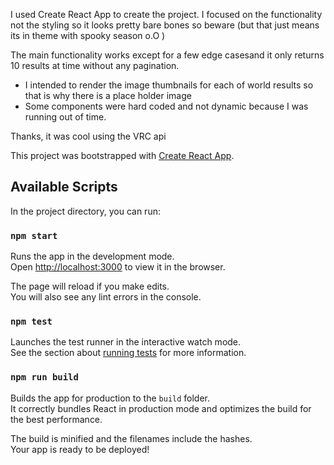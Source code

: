 I used Create React App to create the project.
I focused on the functionality not the styling so it looks pretty bare bones so beware (but that just means its in theme with spooky season o.O )

The main functionality works except for a few edge casesand it only returns 10 results at time without any pagination.
- I intended to render the image thumbnails for each of world results so that is why there is a place holder image
- Some components were hard coded and not dynamic because I was running out of time. 

Thanks, it was cool using the VRC api

This project was bootstrapped with [Create React App](https://github.com/facebook/create-react-app).

## Available Scripts

In the project directory, you can run:

### `npm start`

Runs the app in the development mode.<br />
Open [http://localhost:3000](http://localhost:3000) to view it in the browser.

The page will reload if you make edits.<br />
You will also see any lint errors in the console.

### `npm test`

Launches the test runner in the interactive watch mode.<br />
See the section about [running tests](https://facebook.github.io/create-react-app/docs/running-tests) for more information.

### `npm run build`

Builds the app for production to the `build` folder.<br />
It correctly bundles React in production mode and optimizes the build for the best performance.

The build is minified and the filenames include the hashes.<br />
Your app is ready to be deployed!


